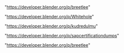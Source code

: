 "https://developer.blender.org/p/breetlee"

"https://developer.blender.org/p/Whitehole"

 
"https://developer.blender.org/p/kudredulmu"


"https://developer.blender.org/p/sapcertificationdumps"


"https://developer.blender.org/p/breetlee"


 

